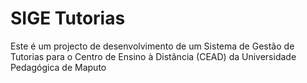 # SIGE Tutorias
Este é um projecto de desenvolvimento de um Sistema de Gestão de Tutorias para o Centro de Ensino à Distância (CEAD) da Universidade Pedagógica de Maputo
